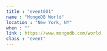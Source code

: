 ```yaml
---
title : "event001"
name : "MongoDB World"
location : "New York, NY"
when : ""
link : https://www.mongodb.com/world
class : "event"
---
```

